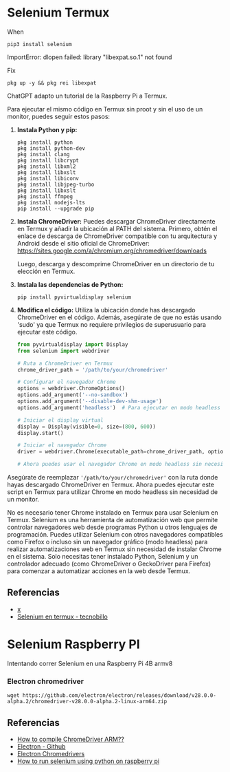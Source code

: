 # Selenium Termux

When
```
pip3 install selenium
```

ImportError: dlopen failed: library "libexpat.so.1" not found

Fix

```
pkg up -y && pkg rei libexpat
```

ChatGPT adapto un tutorial de la Raspberry Pi a Termux. 


Para ejecutar el mismo código en Termux sin proot y sin el uso de un monitor, puedes seguir estos pasos:

1. **Instala Python y pip:**
   ```
   pkg install python
   pkg install python-dev
   pkg install clang
   pkg install libcrypt
   pkg install libxml2
   pkg install libxslt
   pkg install libiconv
   pkg install libjpeg-turbo
   pkg install libxslt
   pkg install ffmpeg
   pkg install nodejs-lts
   pip install --upgrade pip
   ```

2. **Instala ChromeDriver:**
   Puedes descargar ChromeDriver directamente en Termux y añadir la ubicación al PATH del sistema. Primero, obtén el enlace de descarga de ChromeDriver compatible con tu arquitectura y Android desde el sitio oficial de ChromeDriver: https://sites.google.com/a/chromium.org/chromedriver/downloads

   Luego, descarga y descomprime ChromeDriver en un directorio de tu elección en Termux.

3. **Instala las dependencias de Python:**
   ```
   pip install pyvirtualdisplay selenium
   ```

4. **Modifica el código:**
   Utiliza la ubicación donde has descargado ChromeDriver en el código. Además, asegúrate de que no estás usando 'sudo' ya que Termux no requiere privilegios de superusuario para ejecutar este código.

   ```python
   from pyvirtualdisplay import Display
   from selenium import webdriver

   # Ruta a ChromeDriver en Termux
   chrome_driver_path = '/path/to/your/chromedriver'

   # Configurar el navegador Chrome
   options = webdriver.ChromeOptions()
   options.add_argument('--no-sandbox')
   options.add_argument('--disable-dev-shm-usage')
   options.add_argument('headless')  # Para ejecutar en modo headless (sin interfaz gráfica)

   # Iniciar el display virtual
   display = Display(visible=0, size=(800, 600))
   display.start()

   # Iniciar el navegador Chrome
   driver = webdriver.Chrome(executable_path=chrome_driver_path, options=options)

   # Ahora puedes usar el navegador Chrome en modo headless sin necesidad de un monitor.
   ```

Asegúrate de reemplazar `'/path/to/your/chromedriver'` con la ruta donde hayas descargado ChromeDriver en Termux. Ahora puedes ejecutar este script en Termux para utilizar Chrome en modo headless sin necesidad de un monitor.

No es necesario tener Chrome instalado en Termux para usar Selenium en Termux. Selenium es una herramienta de automatización web que permite controlar navegadores web desde programas Python u otros lenguajes de programación. Puedes utilizar Selenium con otros navegadores compatibles como Firefox o incluso sin un navegador gráfico (modo headless) para realizar automatizaciones web en Termux sin necesidad de instalar Chrome en el sistema. Solo necesitas tener instalado Python, Selenium y un controlador adecuado (como ChromeDriver o GeckoDriver para Firefox) para comenzar a automatizar acciones en la web desde Termux.
## Referencias

- [x](https://www.reddit.com/r/termux/comments/16dzkhg/libexpatso1_not_found_termux/) 
- [Selenium en termux - tecnobillo](https://tecnobillo.com/sections/bonus/termux/sections/selenium-en-termux/selenium-en-termux.html) 

# Selenium Raspberry PI
Intentando correr Selenium en una Raspberry Pi 4B armv8

### Electron chromedriver

```
wget https://github.com/electron/electron/releases/download/v28.0.0-alpha.2/chromedriver-v28.0.0-alpha.2-linux-arm64.zip
```

## Referencias

- [How to compile ChromeDriver ARM??](https://stackoverflow.com/questions/38732822/compile-chromedriver-on-arm)
- [Electron - Github](https://github.com/electron/electron)
- [Electron Chromedrivers](https://github.com/electron/electron/releases)
- [How to run selenium using python on raspberry pi](https://patrikmojzis.medium.com/how-to-run-selenium-using-python-on-raspberry-pi-d3fe058f011)
